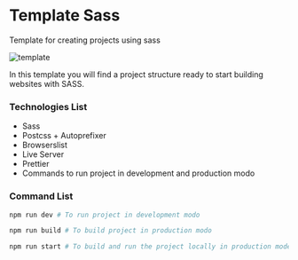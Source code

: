 # Template Sass

Template for creating projects using sass

![template](https://repository-images.githubusercontent.com/388659547/a4de4abf-b9b7-4e87-965f-448d5e3fac32)

In this template you will find a project structure ready to start building websites with
SASS.

### Technologies List

- Sass
- Postcss + Autoprefixer
- Browserslist
- Live Server
- Prettier
- Commands to run project in development and production modo

### Command List

```sh
npm run dev # To run project in development modo

npm run build # To build project in production modo

npm run start # To build and run the project locally in production mode
```
